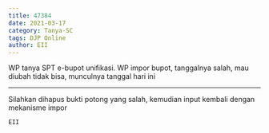 ```yaml
---
title: 47384
date: 2021-03-17
category: Tanya-SC
tags: DJP Online
author: EII
---
```


WP tanya SPT e-bupot unifikasi. WP impor bupot, tanggalnya salah, mau diubah tidak bisa, munculnya tanggal hari ini

---

Silahkan dihapus bukti potong yang salah, kemudian input kembali dengan mekanisme impor

`EII`
